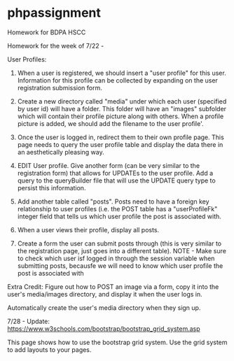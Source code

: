 # phpassignment
Homework for BDPA HSCC

Homework for the week of 7/22 - 

User Profiles:

1. When a user is registered, we should insert a "user profile" for this user. Information for this profile can be collected by expanding on the user registration submission form. 

2. Create a new directory called "media" under which each user (specified by user id) will have a folder. This folder will have an "images"
subfolder which will contain their profile picture along with others. When a profile picture is added, we should add the filename to the user profile'.

3. Once the user is logged in, redirect them to their own profile page. This page needs to query the user profile table and display the 
data there in an aesthetically pleasing way.

4. EDIT User profile. Give another form (can be very similar to the registration form) that allows for UPDATEs to the user profile.
Add a query to the queryBuilder file that will use the UPDATE query type to persist this information.

5. Add another table called "posts". Posts need to have a foreign key relationship to user profiles (i.e. the POST table has a "userProfileFk" integer field
that tells us which user profile the post is associated with.

6. When a user views their profile, display all posts.

7. Create a form the user can submit posts through (this is very similar to the registration page, just goes into a different table).
NOTE - Make sure to check which user isf logged in through the session variable when submitting posts, becausfe we will need to know 
which user profile the post is associated with

Extra Credit:
Figure out how to POST an image via a form, copy it into the user's media/images directory, and display it when the user logs in.

Automatically create the user's media directory when they sign up.


7/28 - Update:
https://www.w3schools.com/bootstrap/bootstrap_grid_system.asp

This page shows how to use the bootstrap grid system. Use the grid system to add layouts to your pages.
